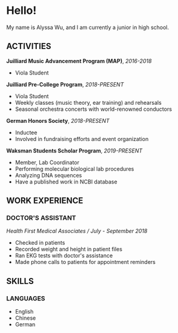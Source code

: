 # Hello!

My name is Alyssa Wu, and I am currently a junior in high school.


## ACTIVITIES
**Juilliard Music Advancement Program (MAP)**, _2016-2018_
*    Viola Student

**Juilliard Pre-College Program**, _2018-PRESENT_
*    Viola Student
*    Weekly classes (music theory, ear training) and rehearsals
*    Seasonal orchestra concerts with world-renowned conductors

**German Honors Society**, _2018-PRESENT_
*    Inductee
*    Involved in fundraising efforts and event organization

**Waksman Students Scholar Program**, _2019-PRESENT_
*    Member, Lab Coordinator
*    Performing molecular biological lab procedures
*    Analyzing DNA sequences
*    Have a published work in NCBI database


## WORK EXPERIENCE
### DOCTOR'S ASSISTANT
_Health First Medical Associates / July - September 2018_
*    Checked in patients
*    Recorded weight and height in patient files
*    Ran EKG tests with doctor's assistance
*    Made phone calls to patients for appointment reminders


## SKILLS
### LANGUAGES
*    English
*    Chinese
*    German
